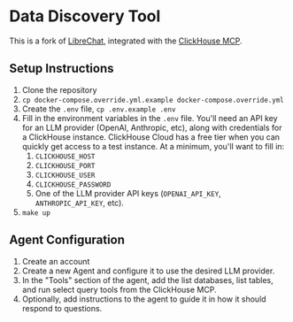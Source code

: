 # Data Discovery Tool

This is a fork of [LibreChat](https://github.com/danny-avila/LibreChat), integrated with the [ClickHouse MCP](https://github.com/ClickHouse/mcp-clickhouse).

## Setup Instructions

1. Clone the repository
1. `cp docker-compose.override.yml.example docker-compose.override.yml`
1. Create the `.env` file, `cp .env.example .env`
1. Fill in the environment variables in the `.env` file. You'll need an API key for an LLM provider (OpenAI, Anthropic, etc), along with credentials for a ClickHouse instance. ClickHouse Cloud has a free tier when you can quickly get access to a test instance. At a minimum, you'll want to fill in:
    1. `CLICKHOUSE_HOST`
    1. `CLICKHOUSE_PORT`
    1. `CLICKHOUSE_USER`
    1. `CLICKHOUSE_PASSWORD`
    1. One of the LLM provider API keys (`OPENAI_API_KEY`, `ANTHROPIC_API_KEY`, etc).
1. `make up`

## Agent Configuration

1. Create an account
1. Create a new Agent and configure it to use the desired LLM provider.
1. In the "Tools" section of the agent, add the list databases, list tables, and run select query tools from the ClickHouse MCP.
1. Optionally, add instructions to the agent to guide it in how it should respond to questions.

